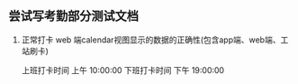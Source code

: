 ## 尝试写考勤部分测试文档 

1. 正常打卡 web 端calendar视图显示的数据的正确性(包含app端、web端、工站刷卡)

    上班打卡时间 上午 10:00:00 下班打卡时间 下午 19:00:00
     
  
